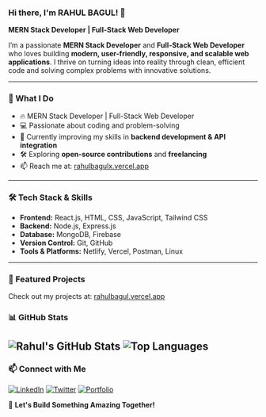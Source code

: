 
### Hi there, I'm RAHUL BAGUL! 👋

**MERN Stack Developer | Full-Stack Web Developer**  

I’m a passionate **MERN Stack Developer** and **Full-Stack Web Developer** who loves building **modern, user-friendly, responsive, and scalable web applications**. I thrive on turning ideas into reality through clean, efficient code and solving complex problems with innovative solutions.

---

### 🚀 What I Do
- 🔥 MERN Stack Developer | Full-Stack Web Developer
- 💻 Passionate about coding and problem-solving
- 🌱 Currently improving my skills in **backend development & API integration**
- 🛠️ Exploring **open-source contributions** and **freelancing**
- 📫 Reach me at: [rahulbagulx.vercel.app](https://rahulbagulx.vercel.app)

---

### 🛠️ Tech Stack & Skills
- **Frontend:** React.js, HTML, CSS, JavaScript, Tailwind CSS
- **Backend:** Node.js, Express.js
- **Database:** MongoDB, Firebase
- **Version Control:** Git, GitHub
- **Tools & Platforms:** Netlify, Vercel, Postman, Linux

---

### 📌 Featured Projects
Check out my projects at: [rahulbagul.vercel.app](https://rahulbagul.vercel.app)

### 📊 GitHub Stats
![Rahul's GitHub Stats](https://github-readme-stats.vercel.app/api?username=rahulbagulx&show_icons=true&theme=dark)
![Top Languages](https://github-readme-stats.vercel.app/api/top-langs/?username=rahulbagulx&layout=compact&theme=dark)
---

### 📫 Connect with Me
[![LinkedIn](https://img.shields.io/badge/LinkedIn-Connect-blue?style=flat&logo=linkedin)](https://www.linkedin.com/in/rahulbagulx) 
[![Twitter](https://img.shields.io/badge/Twitter-Follow-blue?style=flat&logo=twitter)](https://twitter.com/rahulbagulx)
[![Portfolio](https://img.shields.io/badge/Portfolio-Visit-green?style=flat)](https://bagulbytes.netlify.app/)  

🚀 **Let's Build Something Amazing Together!**
